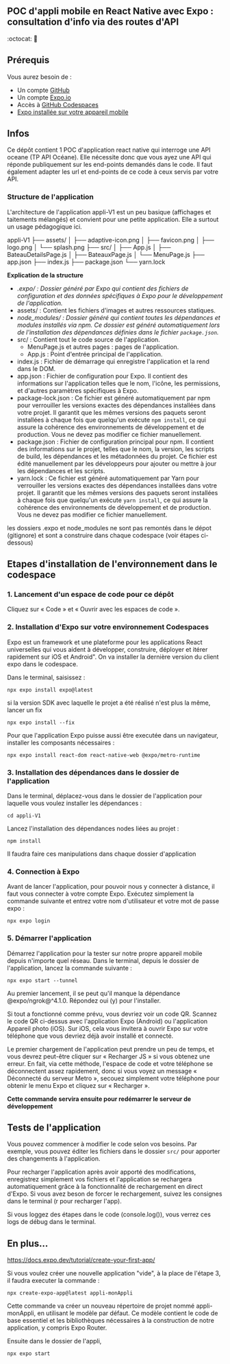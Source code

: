 ## POC d'appli mobile en React Native avec Expo : consultation d'info via des routes d'API 
:octocat: :iphone:

## Prérequis

Vous aurez besoin de :
- Un compte [GitHub](www.github.com) 
- Un compte [Expo.io](www.expo.io)
- Accès à [GitHub Codespaces](https://github.com/features/codespaces/)
- [Expo installée sur votre appareil mobile](https://expo.io/tools)

## Infos

Ce dépôt contient 1 POC d'application react native qui interroge une API oceane (TP API Océane).
Elle nécessite donc que vous ayez une API qui réponde publiquement sur les end-points demandés dans le code. Il faut également adapter les url et end-points de ce code à ceux servis par votre API.

### Structure de l'application

L'architecture de l'application appli-V1 est un peu basique (affichages et taitements mélangés) et convient pour une petite application. Elle a surtout un usage pédagogique ici.

appli-V1
├── assets/
│   ├── adaptive-icon.png
│   ├── favicon.png
│   ├── logo.png
│   └── splash.png
├── src/
│   ├── App.js
│   ├── BateauDetailsPage.js
│   ├── BateauxPage.js
│   └── MenuPage.js
├── app.json
├── index.js
├── package.json
└── yarn.lock

**Explication de la structure**
- *.expo/ : Dossier généré par Expo qui contient des fichiers de configuration et des données spécifiques à Expo pour le développement de l'application.*
- assets/ : Contient les fichiers d'images et autres ressources statiques.
- *node_modules/ : Dossier généré qui contient toutes les dépendances et modules installés via npm. Ce dossier est généré automatiquement lors de l'installation des dépendances définies dans le fichier `package.json`.*
- src/ : Contient tout le code source de l'application.
    - MenuPage.js et autres pages : pages de l'application.
    - App.js : Point d'entrée principal de l'application.
- index.js : Fichier de démarrage qui enregistre l'application et la rend dans le DOM.
- app.json : Fichier de configuration pour Expo. Il contient des informations sur l'application telles que le nom, l'icône, les permissions, et d'autres paramètres spécifiques à Expo.
- package-lock.json : Ce fichier est généré automatiquement par npm pour verrouiller les versions exactes des dépendances installées dans votre projet. Il garantit que les mêmes versions des paquets seront installées à chaque fois que quelqu'un exécute `npm install`, ce qui assure la cohérence des environnements de développement et de production. Vous ne devez pas modifier ce fichier manuellement.
- package.json : Fichier de configuration principal pour npm. Il contient des informations sur le projet, telles que le nom, la version, les scripts de build, les dépendances et les métadonnées du projet. Ce fichier est édité manuellement par les développeurs pour ajouter ou mettre à jour les dépendances et les scripts.
- yarn.lock : Ce fichier est généré automatiquement par Yarn pour verrouiller les versions exactes des dépendances installées dans votre projet. Il garantit que les mêmes versions des paquets seront installées à chaque fois que quelqu'un exécute `yarn install`, ce qui assure la cohérence des environnements de développement et de production. Vous ne devez pas modifier ce fichier manuellement.

les dossiers .expo et node_modules ne sont pas remontés dans le dépot (gitignore) et sont a construire dans chaque codespace (voir étapes ci-dessous)

## Etapes d'installation de l'environnement dans le codespace

### 1. Lancement d'un espace de code pour ce dépôt

Cliquez sur « Code » et « Ouvrir avec les espaces de code ».

### 2. Installation d'Expo sur votre environnement Codespaces

Expo est un framework et une plateforme pour les applications React universelles qui vous aident à développer, construire, déployer et itérer rapidement sur iOS et Android". On va installer la dernière version du client expo dans le codespace.

Dans le terminal, saisissez :

```
npx expo install expo@latest
```

si la version SDK avec laquelle le projet a été réalisé n'est plus la même, lancer un fix
```
npx expo install --fix
```

Pour que l'application Expo puisse aussi être executée dans un navigateur, installer les composants nécessaires :
```
npx expo install react-dom react-native-web @expo/metro-runtime
```
### 3. Installation des dépendances dans le dossier de l'application

Dans le terminal, déplacez-vous dans le dossier de l'application pour laquelle vous voulez installer les dépendances :

```
cd appli-V1
```

Lancez l'installation des dépendances nodes liées au projet :

```
npm install
```

Il faudra faire ces manipulations dans chaque dossier d'application

### 4. Connection à Expo

Avant de lancer l'application, pour pouvoir nous y connecter à distance, il faut vous connecter à votre compte Expo. Exécutez simplement la commande suivante et entrez votre nom d'utilisateur et votre mot de passe expo :

```
npx expo login
```

### 5. Démarrer l'application

Démarrez l'application pour la tester sur notre propre appareil mobile depuis n'importe quel réseau. 
Dans le terminal, depuis le dossier de l'application, lancez la commande suivante :

```
npx expo start --tunnel
```

Au premier lancement, il se peut qu'il manque la dépendance @expo/ngrok@^4.1.0. Répondez oui (y) pour l'installer.

Si tout a fonctionné comme prévu, vous devriez voir un code QR. Scannez le code QR ci-dessus avec l'application Expo (Android) ou l'application Appareil photo (iOS). Sur iOS, cela vous invitera à ouvrir Expo sur votre téléphone que vous devriez déjà avoir installé et connecté.

Le premier chargement de l'application peut prendre un peu de temps, et vous devrez peut-être cliquer sur « Recharger JS » si vous obtenez une erreur. En fait, via cette méthode, l'espace de code et votre téléphone se déconnectent assez rapidement, donc si vous voyez un message « Déconnecté du serveur Metro », secouez simplement votre téléphone pour obtenir le menu Expo et cliquez sur « Recharger ». 

**Cette commande servira ensuite pour redémarrer le serveur de développement**


## Tests de l'application

Vous pouvez commencer à modifier le code selon vos besoins. Par exemple, vous pouvez éditer les fichiers dans le dossier `src/` pour apporter des changements à l'application.

Pour recharger l'application après avoir apporté des modifications, enregistrez simplement vos fichiers et l'application se rechargera automatiquement grâce à la fonctionnalité de rechargement en direct d'Expo.
Si vous avez beson de forcer le rechargement, suivez les consignes dans le terminal (r pour recharger l'app).

Si vous loggez des étapes dans le code (console.log()), vous verrez ces logs de débug dans le terminal.


## En plus...

https://docs.expo.dev/tutorial/create-your-first-app/

Si vous voulez créer une nouvelle application "vide", à la place de l'étape 3, il faudra executer la commande :

```
npx create-expo-app@latest appli-monAppli
```

Cette commande va créer un nouveau répertoire de projet nommé appli-monAppli, en utilisant le modèle par défaut. 
Ce modèle contient le code de base essentiel et les bibliothèques nécessaires à la construction de notre application, y compris Expo Router. 


Ensuite dans le dossier de l'appli, 
```
npx expo start
```